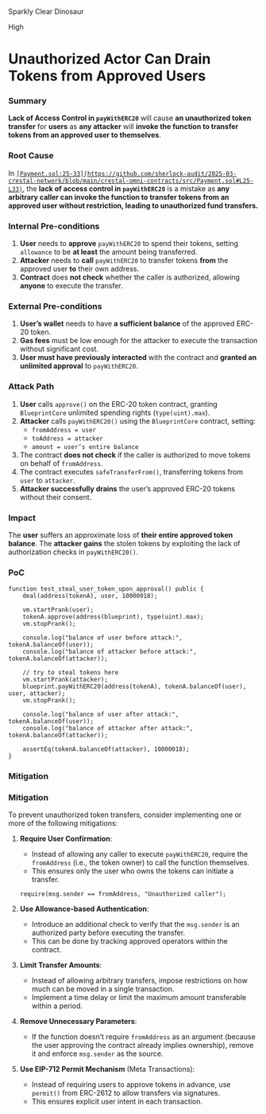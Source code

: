 Sparkly Clear Dinosaur

High

# Unauthorized Actor Can Drain Tokens from Approved Users

### Summary

**Lack of Access Control in `payWithERC20`** will cause **an unauthorized token transfer** for **users** as **any attacker** will **invoke the function to transfer tokens from an approved user to themselves**.

### Root Cause

In [`[Payment.sol:25-33](https://github.com/sherlock-audit/2025-03-crestal-network/blob/main/crestal-omni-contracts/src/Payment.sol#L25-L33)`](https://github.com/sherlock-audit/2025-03-crestal-network/blob/main/crestal-omni-contracts/src/Payment.sol#L25-L33), the **lack of access control in `payWithERC20`** is a mistake as **any arbitrary caller can invoke the function to transfer tokens from an approved user without restriction, leading to unauthorized fund transfers.**

### Internal Pre-conditions

1. **User** needs to **approve** `payWithERC20` to spend their tokens, setting `allowance` to be **at least** the amount being transferred.  
2. **Attacker** needs to **call** `payWithERC20` to transfer tokens **from** the approved user **to** their own address.  
3. **Contract** does **not check** whether the caller is authorized, allowing **anyone** to execute the transfer.

### External Pre-conditions

1. **User’s wallet** needs to have **a sufficient balance** of the approved ERC-20 token.  
2. **Gas fees** must be low enough for the attacker to execute the transaction without significant cost.  
3. **User must have previously interacted** with the contract and **granted an unlimited approval** to `payWithERC20`.

### Attack Path

1. **User** calls `approve()` on the ERC-20 token contract, granting `BlueprintCore` unlimited spending rights (`type(uint).max`).  
2. **Attacker** calls `payWithERC20()` using the `BlueprintCore` contract, setting:  
   - `fromAddress = user`  
   - `toAddress = attacker`  
   - `amount = user’s entire balance`  
3. The contract **does not check** if the caller is authorized to move tokens on behalf of `fromAddress`.  
4. The contract executes `safeTransferFrom()`, transferring tokens from `user` to `attacker`.  
5. **Attacker successfully drains** the user’s approved ERC-20 tokens without their consent.

### Impact

The **user** suffers an approximate loss of **their entire approved token balance**. The **attacker gains** the stolen tokens by exploiting the lack of authorization checks in `payWithERC20()`.

### PoC

```solidity
function test_steal_user_token_upon_approval() public {
    deal(address(tokenA), user, 10000018);

    vm.startPrank(user);
    tokenA.approve(address(blueprint), type(uint).max);
    vm.stopPrank();

    console.log("balance of user before attack:", tokenA.balanceOf(user));
    console.log("balance of attacker before attack:", tokenA.balanceOf(attacker));

    // try to steal tokens here
    vm.startPrank(attacker);
    blueprint.payWithERC20(address(tokenA), tokenA.balanceOf(user), user, attacker);
    vm.stopPrank();

    console.log("balance of user after attack:", tokenA.balanceOf(user));
    console.log("balance of attacker after attack:", tokenA.balanceOf(attacker));

    assertEq(tokenA.balanceOf(attacker), 10000018);
}

```

### Mitigation

### **Mitigation**  
To prevent unauthorized token transfers, consider implementing one or more of the following mitigations:  

1. **Require User Confirmation**:  
   - Instead of allowing any caller to execute `payWithERC20`, require the `fromAddress` (i.e., the token owner) to call the function themselves.  
   - This ensures only the user who owns the tokens can initiate a transfer.  

   ```solidity
   require(msg.sender == fromAddress, "Unauthorized caller");
   ```

2. **Use Allowance-based Authentication**:  
   - Introduce an additional check to verify that the `msg.sender` is an authorized party before executing the transfer.  
   - This can be done by tracking approved operators within the contract.

3. **Limit Transfer Amounts**:  
   - Instead of allowing arbitrary transfers, impose restrictions on how much can be moved in a single transaction.  
   - Implement a time delay or limit the maximum amount transferable within a period.

4. **Remove Unnecessary Parameters**:  
   - If the function doesn’t require `fromAddress` as an argument (because the user approving the contract already implies ownership), remove it and enforce `msg.sender` as the source.

5. **Use EIP-712 Permit Mechanism** (Meta Transactions):  
   - Instead of requiring users to approve tokens in advance, use `permit()` from ERC-2612 to allow transfers via signatures.  
   - This ensures explicit user intent in each transaction.